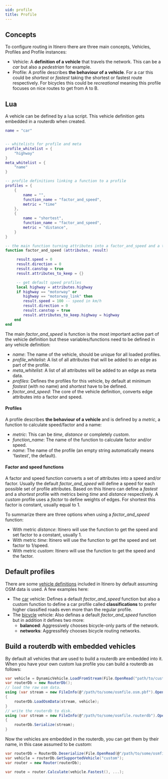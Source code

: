 ```yaml
---
uid: profile
title: Profile
---
```


## Concepts

To configure routing in Itinero there are three main concepts, Vehicles, Profiles and Profile instances:

- Vehicle: A **definition of a vehicle** that travels the network. This can be a _car_ but also a _pedestrian_ for example.
- Profile: A profile describes **the behaviour of a vehicle**. For a car this could be _shortest_ or _fastest_ taking the shortest or fastest route respectively. For bicycles this could be _recreational_ meaning this profile focuses on nice routes to get from A to B.

## Lua

A vehicle can be defined by a lua script. This vehicle definition gets embedded in a routerdb when created. 

```lua
name = "car"


-- whitelists for profile and meta
profile_whitelist = {
	"highway"
}
meta_whitelist = {
	"name"
}

-- profile definitions linking a function to a profile
profiles = {
	{
		name = "",
		function_name = "factor_and_speed",
		metric = "time"
	},
	{ 
		name = "shortest",
		function_name = "factor_and_speed",
		metric = "distance",
	}
}

-- the main function turning attributes into a factor_and_speed and a tag whitelist
function factor_and_speed (attributes, result)

	 result.speed = 0
	 result.direction = 0
	 result.canstop = true
	 result.attributes_to_keep = {}

	 -- get default speed profiles
	 local highway = attributes.highway
	 if highway == "motorway" or 
	    highway == "motorway_link" then
		result.speed = 100 -- speed in km/h
		result.direction = 0
		result.canstop = true
		result.attributes_to_keep.highway = highway
	end
end
```

The main _factor_and_speed_ is function is the most important active part of the vehicle definition but these variables/functions need to be defined in any vehicle definition:

- _name_: The name of the vehicle, should be unique for all loaded profiles.
- _profile_whitelist_: A list of all attributes that will be added to an edge as part of the profile.
- _meta_whitelist_: A list of all attributes will be added to an edge as meta data.
- _profiles_: Defines the profiles for this vehicle, by default at minimum _fastest_ (with no name) and _shortest_ have to be defined.
- _factor_and_speed_: The core of the vehicle definition, converts edge attributes into a factor and speed.

#### Profiles

A profile describes **the behaviour of a vehicle** and is defined by a _metric_, a function to calculate speed/factor and a name:

- _metric_: This can be _time_, _distance_ or completely _custom_.
- _function_name_: The name of the function to calculate factor and/or speed.
- _name_: The name of the profile (an empty string automatically means 'fastest', the default).

#### Factor and speed functions

A factor and speed function converts a set of attributes into a speed and/or factor. Usually the default _factor_and_speed_ will define a speed for each possible set of profile attributes. Based on this Itinero can define a _fastest_ and a _shortest_ profile with metrics being _time_ and _distance_ respectively. A _custom_ profile uses a _factor_ to define weights of edges. For shortest this factor is constant, usually equal to 1.

To summarize there are three options when using a _factor_and_speed_ function:

- With metric _distance_: Itinero will use the function to get the speed and set factor to a constant, usually 1.
- With metric _time_: Itinero will use the function to get the speed and set factor to 1/speed.
- With metric _custom_: Itinero will use the function to get the speed and the factor.

## Default profiles

There are some [vehicle definitions](https://github.com/itinero/routing/blob/develop/src/Itinero/Osm/) included in Itinero by default assuming OSM data is used. A few examples here:

- The [car](https://github.com/itinero/routing/blob/develop/src/Itinero/Osm/Vehicles/car.lua) vehicle: Defines a default _factor_and_speed_ function but also a custom function to define a car profile called **classifications** to prefer higher classified roads even more than the regular profile.  
- The [bicycle](https://github.com/itinero/routing/blob/develop/src/Itinero/Osm/Vehicles/bicycle.lua) vehicle: Also definas a default _factor_and_speed_ function but in addition it defines two more:
  - **balanced**: Aggressively chooses bicycle-only parts of the network.
  - **networks**: Aggressifely chooses bicycle routing networks.

## Build a routerdb with embedded vehicles

By default all vehicles that are used to build a routerdb are embedded into it. When you have your own custom lua profile you can build a routerdb as follows:

```csharp
var vehicle = DynamicVehicle.LoadFromStream(File.OpenRead("path/to/custom.lua"));
var routerDb = new RouterDb();
// load the raw osm data.
using (var stream = new FileInfo(@"/path/to/some/osmfile.osm.pbf").OpenRead())
{
    routerDb.LoadOsmData(stream, vehicle);
}
// write the routerdb to disk.
using (var stream = new FileInfo(@"/path/to/some/osmfile.routerdb").OpenWrite())
{
    routerDb.Serialize(stream);
}
```

Now the vehicles are embedded in the routerdb, you can get them by their name, in this case assumed to be _custom_:

```csharp
var routerDb = RouterDb.Deserialize(File.OpenRead(@"/path/to/some/osmfile.routerdb"));
var vehicle = routerDb.GetSupportedVehicle("custom");
var router = new Router(routerDb);

var route = router.Calculate(vehicle.Fastest(), ...);
```

